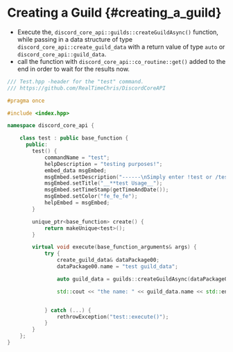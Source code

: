 Creating a Guild {#creating_a_guild}
============
- Execute the, `discord_core_api::guilds::createGuildAsync()` function, while passing in a data structure of type `discord_core_api::create_guild_data` with a return value of type `auto` or `discord_core_api::guild_data`.
- call the function with `discord_core_api::co_routine::get()` added to the end in order to wait for the results now.

```cpp
/// Test.hpp -header for the "test" command.
/// https://github.com/RealTimeChris/DiscordCoreAPI

#pragma once

#include <index.hpp>

namespace discord_core_api {

	class test : public base_function {
	  public:
		test() {
			commandName = "test";
			helpDescription = "testing purposes!";
			embed_data msgEmbed;
			msgEmbed.setDescription("------\nSimply enter !test or /test!\n------");
			msgEmbed.setTitle("__**test Usage__");
			msgEmbed.setTimeStamp(getTimeAndDate());
			msgEmbed.setColor("fe_fe_fe");
			helpEmbed = msgEmbed;
		}

		unique_ptr<base_function> create() {
			return makeUnique<test>();
		}

		virtual void execute(base_function_arguments& args) {
			try {
				create_guild_data& dataPackage00;
				dataPackage00.name = "test guild_data";

				auto guild_data = guilds::createGuildAsync(dataPackage00).get();

				std::cout << "the name: " << guild_data.name << std::endl;


			} catch (...) {
				rethrowException("test::execute()");
			}
		}
	};
}
```
